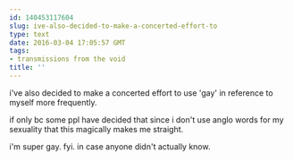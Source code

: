 ```yaml
---
id: 140453117604
slug: ive-also-decided-to-make-a-concerted-effort-to
type: text
date: 2016-03-04 17:05:57 GMT
tags:
- transmissions from the void
title: ''
---
```


i've also decided to make a concerted effort to use 'gay' in reference to myself more frequently.

if only bc some ppl have decided that since i don't use anglo words for my sexuality that this magically makes me straight.

i'm super gay. fyi. in case anyone didn't actually know.